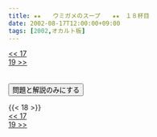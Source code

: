 ```yaml
---
title: ★★　　ウミガメのスープ　　★★　１８杯目
date: 2002-08-17T12:00:00+09:00
tags: [2002,オカルト板]
---
```

<div class="th_left"><a href="../17"><< 17</a></div>
<div class="th_right"><a href="../19">19 >></a></div>
<br><br>
<script src="../../js/cupsoup.js"></script>
<form>
<input type="button" value="問題と解説のみにする" onClick="toggleCupsoup()">
</form>
{{< 18 >}}
<div class="th_left"><a href="../17"><< 17</a></div>
<div class="th_right"><a href="../19">19 >></a></div>